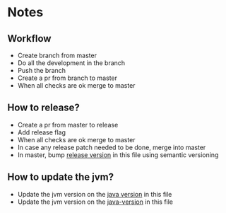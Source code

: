 # Notes

## Workflow

- Create branch from master
- Do all the development in the branch
- Push the branch
- Create a pr from branch to master
- When all checks are ok merge to master

## How to release?

- Create a pr from master to release
- Add release flag
- When all checks are ok merge to master
- In case any release patch needed to be done, merge into master
- In master, bump [release version](/gradle/libs.versions.toml) in this file using semantic versioning

## How to update the jvm?

- Update the jvm version on the [java version](/gradle/libs.versions.toml) in this file
- Update the jvm version on the [java-version](.github/actions/setup-action/action.yml) in this file